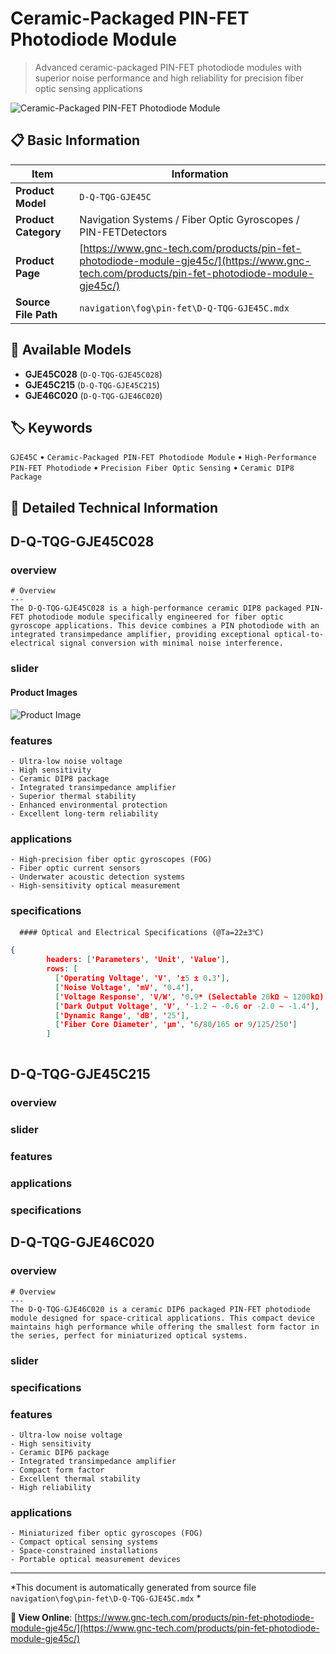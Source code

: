 # Ceramic-Packaged PIN-FET Photodiode Module

> Advanced ceramic-packaged PIN-FET photodiode modules with superior noise performance and high reliability for precision fiber optic sensing applications

![Ceramic-Packaged PIN-FET Photodiode Module](https://www.gnc-tech.com/images/products/navigation/fog/pin-fet/D-Q-TQG-GJE45C/D-Q-TQG-GJE45C.webp)

## 📋 Basic Information

| Item | Information |
|------|------|
| **Product Model** | `D-Q-TQG-GJE45C` |
| **Product Category** | Navigation Systems / Fiber Optic Gyroscopes / PIN-FETDetectors |
| **Product Page** | [https://www.gnc-tech.com/products/pin-fet-photodiode-module-gje45c/](https://www.gnc-tech.com/products/pin-fet-photodiode-module-gje45c/) |
| **Source File Path** | `navigation\fog\pin-fet\D-Q-TQG-GJE45C.mdx` |

## 🔧 Available Models

- **GJE45C028** (`D-Q-TQG-GJE45C028`)
- **GJE45C215** (`D-Q-TQG-GJE45C215`)
- **GJE46C020** (`D-Q-TQG-GJE46C020`)

## 🏷️ Keywords

`GJE45C` • `Ceramic-Packaged PIN-FET Photodiode Module` • `High-Performance PIN-FET Photodiode` • `Precision Fiber Optic Sensing` • `Ceramic DIP8 Package`

## 📖 Detailed Technical Information


## D-Q-TQG-GJE45C028

  
### overview

    # Overview
    ---
    The D-Q-TQG-GJE45C028 is a high-performance ceramic DIP8 packaged PIN-FET photodiode module specifically engineered for fiber optic gyroscope applications. This device combines a PIN photodiode with an integrated transimpedance amplifier, providing exceptional optical-to-electrical signal conversion with minimal noise interference.
  

  
### slider

    
#### Product Images

![Product Image](https://www.gnc-tech.com/images/products/D-Q-TQG-GJE45C028-Slide-01.webp)


  

  
### features

    - Ultra-low noise voltage
    - High sensitivity
    - Ceramic DIP8 package
    - Integrated transimpedance amplifier
    - Superior thermal stability
    - Enhanced environmental protection
    - Excellent long-term reliability
  

  
### applications

    - High-precision fiber optic gyroscopes (FOG)
    - Fiber optic current sensors
    - Underwater acoustic detection systems
    - High-sensitivity optical measurement
  

  
### specifications

    
      #### Optical and Electrical Specifications (@Ta=22±3℃)
      
```json
{
        headers: ['Parameters', 'Unit', 'Value'],
        rows: [
          ['Operating Voltage', 'V', '±5 ± 0.3'],
          ['Noise Voltage', 'mV', '0.4'],
          ['Voltage Response', 'V/W', '0.9* (Selectable 20kΩ ∼ 1200kΩ)'],
          ['Dark Output Voltage', 'V', '-1.2 ∼ -0.6 or -2.0 ∼ -1.4'],
          ['Dynamic Range', 'dB', '25'],
          ['Fiber Core Diameter', 'μm', '6/80/165 or 9/125/250']
        ]
      
```

    
  



## D-Q-TQG-GJE45C215

  
### overview

  
### slider

  
### features

  
### applications

  
### specifications




## D-Q-TQG-GJE46C020

  
### overview

    # Overview
    ---
    The D-Q-TQG-GJE46C020 is a ceramic DIP6 packaged PIN-FET photodiode module designed for space-critical applications. This compact device maintains high performance while offering the smallest form factor in the series, perfect for miniaturized optical systems.
  

  
### slider

  
### specifications


  
### features

    - Ultra-low noise voltage
    - High sensitivity
    - Ceramic DIP6 package
    - Integrated transimpedance amplifier
    - Compact form factor
    - Excellent thermal stability
    - High reliability
  

  
### applications

    - Miniaturized fiber optic gyroscopes (FOG)
    - Compact optical sensing systems
    - Space-constrained installations
    - Portable optical measurement devices
  

---

*This document is automatically generated from source file `navigation\fog\pin-fet\D-Q-TQG-GJE45C.mdx` *

**🔗 View Online**: [https://www.gnc-tech.com/products/pin-fet-photodiode-module-gje45c/](https://www.gnc-tech.com/products/pin-fet-photodiode-module-gje45c/)
